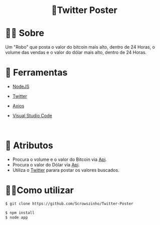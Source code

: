 # <p align="center"> 🦅Twitter Poster</p>

# 🐱‍👤 Sobre

Um "Robo" que posta o valor do bitcoin mais alto, dentro de 24 Horas, o volume das vendas e o valor do dólar mais alto, dentro de 24 Horas. <br />

# 🔧 Ferramentas

* <a href="https://nodejs.org/en/about/">NodeJS</a>

* <a href="https://www.npmjs.com/package/twitter">Twitter</a>

* <a href="https://www.npmjs.com/package/axios">Axios</a>

* <a href="https://code.visualstudio.com/">Visual Studio Code</a>

  <br />

# 🎱 Atributos 

* Procura o volume e o valor do Bitcoin via <a href="https://www.mercadobitcoin.net/api/BTC/ticker/">Api</a>.
* Procura o valor do Dólar via <a href="https://economia.awesomeapi.com.br/all/USD-BRL">Api</a>.
* Utiliza o <a href="https://www.npmjs.com/package/twitter">Twitter</a> parara postar os valores buscados.<br />

# 🏴‍☠️Como utilizar

  ```sh
$ git clone https://github.com/Scrowszinho/Twitter-Poster
  ```

```sh
$ npm install
$ node app
```




